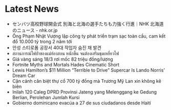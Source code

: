 # Latest News
-  センバツ高校野球開会式 別海と北海の選手たちも力強く行進｜NHK 北海道のニュース - nhk.or.jp
-  Ông Phạm Nhật Vượng lập công ty phát triển trạm sạc toàn cầu, cam kết đổ 10.000 tỷ trong 2 năm tới
-  안성 스티로폼 공장서 40대 작업자 숨진 채 발견
-  สถานการณ์ไฟป่าของแม่ฮ่องสอน หนักขึ้น จนต้องเสริมชุดเหยี่ยวไฟ
-  Giá vàng sáng 18/3 rơi mốc 82 triệu đồng/lượng
-  Fortnite Myths and Mortals Hades Cinematic Short
-  Lewis Hamilton’s $11 Million “Terrible to Drive” Supercar Is Lando Norris’ Dream Car
-  Cận cảnh căn biệt thự cổ 700 tỷ đồng mà Trương Mỹ Lan xin không kê biên
-  Inilah 120 Caleg DPRD Provinsi Jateng yang Melenggang ke Gedung Berlian, Perolehan Jumlah Kursi
-  Gobierno dominicano evacúa a 27 de sus ciudadanos desde Haití
